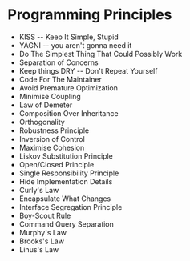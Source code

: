 
# Programming Principles

- KISS
    -- Keep It Simple, Stupid
- YAGNI
    -- you aren't gonna need it
- Do The Simplest Thing That Could Possibly Work
- Separation of Concerns
- Keep things DRY
    -- Don't Repeat Yourself
- Code For The Maintainer
- Avoid Premature Optimization
- Minimise Coupling
- Law of Demeter
- Composition Over Inheritance
- Orthogonality
- Robustness Principle
- Inversion of Control
- Maximise Cohesion
- Liskov Substitution Principle
- Open/Closed Principle
- Single Responsibility Principle
- Hide Implementation Details
- Curly's Law
- Encapsulate What Changes
- Interface Segregation Principle
- Boy-Scout Rule
- Command Query Separation
- Murphy's Law
- Brooks's Law
- Linus's Law

